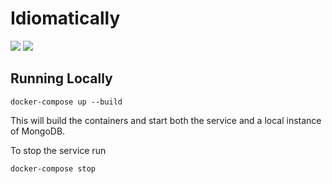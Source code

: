 # Idiomatically

[![](https://github.com/mmanela/idiomatically/workflows/Node%20CI/badge.svg)](https://github.com/mmanela/idiomatically/actions?workflow=Node+CI) [![](https://github.com/mmanela/idiomatically/workflows/Docker%20Image%20CI/badge.svg)](https://github.com/mmanela/idiomatically/actions?workflow=Docker+Image+CI)


## Running Locally
```
docker-compose up --build
```
This will build the containers and start both the service and a local instance of MongoDB.

To stop the service run
```
docker-compose stop
```